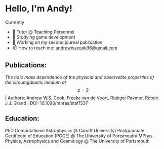 # Hello, I'm Andy!

Currently
- 🔭 Tutor @ Teaching Personnel
- 🌱 Studying game development
- 🤔 Working on my second journal publication
- 📫 How to reach me: andrewwscook96@gmail.com

## Publications:
_The halo mass dependence of the physical and observable properties of the circumgalactic medium at $$z=0$$_ | Authors: Andrew W.S. Cook, Freeke van de Voort, Rüdiger Pakmor, Robert J.J. Grand | DOI: 10.1093/mnras/staf1537

## Education:

PhD Computational Astrophysics @ Cardiff University\\
Postgraduate Certificate of Education (PGCE) @ The University of Portsmouth\\
MPhys Physics, Astrophysics and Cosmology @ The University of Portsmouth
